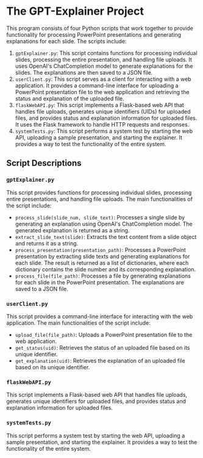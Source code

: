 <!DOCTYPE html>
<html>
<body>
  <h1>The GPT-Explainer Project</h1>
  <p>This program consists of four Python scripts that work together to provide functionality for processing PowerPoint presentations and generating explanations for each slide. The scripts include:</p>
  <ol>
    <li><code>gptExplainer.py</code>: This script contains functions for processing individual slides, processing the entire presentation, and handling file uploads. It uses OpenAI's ChatCompletion model to generate explanations for the slides. The explanations are then saved to a JSON file.</li>
    <li><code>userClient.py</code>: This script serves as a client for interacting with a web application. It provides a command-line interface for uploading a PowerPoint presentation file to the web application and retrieving the status and explanation of the uploaded file.</li>
    <li><code>flaskWebAPI.py</code>: This script implements a Flask-based web API that handles file uploads, generates unique identifiers (UIDs) for uploaded files, and provides status and explanation information for uploaded files. It uses the Flask framework to handle HTTP requests and responses.</li>
    <li><code>systemTests.py</code>: This script performs a system test by starting the web API, uploading a sample presentation, and starting the explainer. It provides a way to test the functionality of the entire system.</li>
  </ol>

  <h2>Script Descriptions</h2>
  <h3><code>gptExplainer.py</code></h3>
  <p>This script provides functions for processing individual slides, processing entire presentations, and handling file uploads. The main functionalities of the script include:</p>
  <ul>
    <li><code>process_slide(slide_num, slide_text)</code>: Processes a single slide by generating an explanation using OpenAI's ChatCompletion model. The generated explanation is returned as a string.</li>
    <li><code>extract_slide_text(slide)</code>: Extracts the text content from a slide object and returns it as a string.</li>
    <li><code>process_presentation(presentation_path)</code>: Processes a PowerPoint presentation by extracting slide texts and generating explanations for each slide. The result is returned as a list of dictionaries, where each dictionary contains the slide number and its corresponding explanation.</li>
    <li><code>process_file(file_path)</code>: Processes a file by generating explanations for each slide in the PowerPoint presentation. The explanations are saved to a JSON file.</li>
  </ul>

  <h3><code>userClient.py</code></h3>
  <p>This script provides a command-line interface for interacting with the web application. The main functionalities of the script include:</p>
  <ul>
    <li><code>upload_file(file_path)</code>: Uploads a PowerPoint presentation file to the web application.</li>
    <li><code>get_status(uid)</code>: Retrieves the status of an uploaded file based on its unique identifier.</li>
    <li><code>get_explanation(uid)</code>: Retrieves the explanation of an uploaded file based on its unique identifier.</li>
  </ul>

  <h3><code>flaskWebAPI.py</code></h3>
  <p>This script implements a Flask-based web API that handles file uploads, generates unique identifiers for uploaded files, and provides status and explanation information for uploaded files.</p>

  <h3><code>systemTests.py</code></h3>
  <p>This script performs a system test by starting the web API, uploading a sample presentation, and starting the explainer. It provides a way to test the functionality of the entire system.</p>
</body>
</html>
